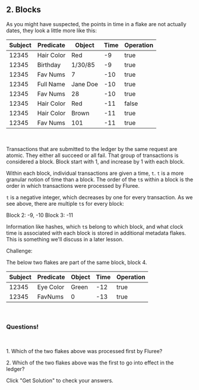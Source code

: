 ## 2. Blocks

As you might have suspected, the points in time in a flake are not actually dates, they look a little more like this:

Subject | Predicate | Object | Time | Operation
-- | -- | -- | -- | --
12345 | Hair Color | Red | -9 | true
12345 | Birthday | 1/30/85 | -9 | true
12345 | Fav Nums | 7 | -10 | true
12345 | Full Name | Jane Doe | -10 | true
12345 | Fav Nums | 28 | -10 | true
12345 | Hair Color | Red | -11 | false
12345 | Hair Color | Brown | -11 | true
12345 | Fav Nums | 101 | -11 | true
<br/>

Transactions that are submitted to the ledger by the same request are atomic. They either all succeed or all fail. That group of transactions is considered a block. Block start with 1, and increase by 1 with each block.

Within each block, individual transactions are given a time, `t`. `t` is a more granular notion of time than a block. The order of the `t`s within a block is the order in which transactions were processed by Fluree. 

`t` is a negative integer, which decreases by one for every transaction. As we see above, there are multiple `t`s for every block:

Block 2: -9, -10
Block 3: -11

Information like hashes, which `t`s belong to which block, and what clock time is associated with each block is stored in additional metadata flakes. This is something we'll discuss in a later lesson. 

Challenge: 

The below two flakes are part of the same block, block 4. 


Subject | Predicate | Object | Time | Operation
-- | -- | -- | -- | --
12345 | Eye Color | Green | -12 | true
12345 | FavNums | 0 | -13 | true

<br/>

<div class="challenge">
<h3>Questions!</h3>
<br/>
<p>1. Which of the two flakes above was processed first by Fluree? </p>
<p>2. Which of the two flakes above was the first to go into effect in the ledger? </p>
<p>Click "Get Solution" to check your answers. </p>
</div>
<br/>
<br/>